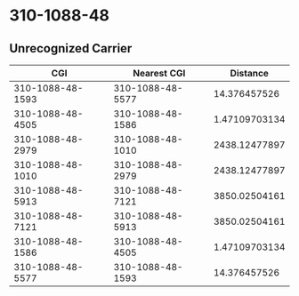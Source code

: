 # 310-1088-48
## Unrecognized Carrier


| CGI | Nearest CGI | Distance |
|-----|-------------|----------|
| 310-1088-48-1593 | 310-1088-48-5577 | 14.376457526 |
| 310-1088-48-4505 | 310-1088-48-1586 | 1.47109703134 |
| 310-1088-48-2979 | 310-1088-48-1010 | 2438.12477897 |
| 310-1088-48-1010 | 310-1088-48-2979 | 2438.12477897 |
| 310-1088-48-5913 | 310-1088-48-7121 | 3850.02504161 |
| 310-1088-48-7121 | 310-1088-48-5913 | 3850.02504161 |
| 310-1088-48-1586 | 310-1088-48-4505 | 1.47109703134 |
| 310-1088-48-5577 | 310-1088-48-1593 | 14.376457526 |
